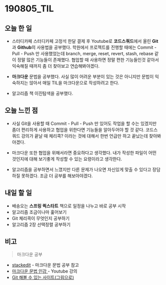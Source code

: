 # 190805_TIL

## 오늘 한 일
- 스터디카페 스터디카페 고정석 한달 결제 후 Youtube로 **코드스쿼드**에서 올린 **Git**과 **Github**의 사용법을 공부했다.  학원에서 프로젝트를 진행할 때에는 Commit - Pull - Push 만 사용했었는데 branch, merge, reset, revert, stash, rebase 같이 정말 많은 기능들이 존재했다. 협업할 때 사용하면 정말 편한 기능들인것 같아서 익숙해질 때까지 좀 더 찾아보고 연습해봐야겠다.

- **마크다운** 문법을 공부했다. 사실 많이 어려운 부분이 있는 것은 아니지만 문법이 익숙하지는 않아서 매일 TIL을 마크다운으로 작성하려고 한다.

- 알고리즘 책 이진탐색을 공부했다. 
##
## 오늘 느낀 점 
- 사실 Git을 사용할 때 Commit - Pull - Push 만 있어도 작업을 할 수는 있겠지만 좀더 편리하게 사용하고 협업을 위한다면 기능들을 알아두어야 할 것 같다.  코드스쿼드 강의가 끝날 때 체리콕? 이라는 것에 대해서 한번 언급만 하고 끝났는데 찾아봐야겠다.

- 마크다운 또한 협업을 위해서라면 중요하다고 생각했다. 내가 작성한 파일이 어떤 것인지에 대해 보기좋게 작성할 수 있는 요령이라고 생각한다. 

- 알고리즘을 공부하면서 느꼈지만 다른 문제가 나오면 자신있게 맞출 수 있다고 장담하질 못하겠다. 조금 더 공부를 해보아야겠다.
##
## 내일 할 일
- 배송오는 **스프링 퀵스타트** 책으로 일정을 나누고 바로 공부 시작
- 알고리즘 조금이나마 훑어보기
- Git 체리콕이 무엇인지 공부하기
- 알고리즘 2장 선택정렬 공부하기
## 
## 비고
> 마크다운 공부
- [stackedit](https://stackedit.io/app#)  - 마크다운 문법 공부 참고
- [마크다운 문법 인강 ](https://www.youtube.com/watch?v=eHUVvQ2AHh0) - Youtube   강의
- [Git 해볼 수 있는 사이트(그림으로)](https://learngitbranching.js.org/?locale=ko)
